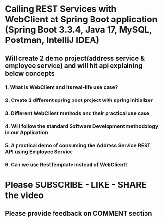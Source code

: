 # Calling REST Services with WebClient at Spring Boot application (Spring Boot 3.3.4, Java 17, MySQL, Postman, IntelliJ IDEA)

## Will create 2 demo project(address service & employee service) and will hit api explaining below concepts

### 1. What is WebClient and its real-life use case?
### 2. Create 2 different spring boot project with spring initializer
### 3. Different WebClient methods and their practical use case
### 4. Will follow the standard Software Development methodology in our Application
### 5. A practical demo of consuming the Address Service REST API using Employee Service
### 6. Can we use RestTemplate instead of WebClient?
# Please SUBSCRIBE - LIKE - SHARE the video
## Please provide feedback on COMMENT section
